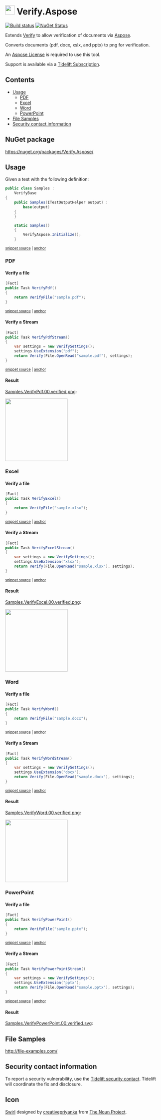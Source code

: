 <!--
GENERATED FILE - DO NOT EDIT
This file was generated by [MarkdownSnippets](https://github.com/SimonCropp/MarkdownSnippets).
Source File: /readme.source.md
To change this file edit the source file and then run MarkdownSnippets.
-->

# <img src="/src/icon.png" height="30px"> Verify.Aspose

[![Build status](https://ci.appveyor.com/api/projects/status/7k8hh0guut2ioak2?svg=true)](https://ci.appveyor.com/project/SimonCropp/Verify-Aspose)
[![NuGet Status](https://img.shields.io/nuget/v/Verify.Aspose.svg)](https://www.nuget.org/packages/Verify.Aspose/)

Extends [Verify](https://github.com/SimonCropp/Verify) to allow verification of documents via [Aspose](https://www.aspose.com/).

Converts documents (pdf, docx, xslx, and pptx) to png for verification.

An [Aspose License](https://purchase.aspose.com/policies/license-types) is required to use this tool.

Support is available via a [Tidelift Subscription](https://tidelift.com/subscription/pkg/nuget-verify.aspose?utm_source=nuget-verify.aspose&utm_medium=referral&utm_campaign=enterprise).

<!-- toc -->
## Contents

  * [Usage](#usage)
    * [PDF](#pdf)
    * [Excel](#excel)
    * [Word](#word)
    * [PowerPoint](#powerpoint)
  * [File Samples](#file-samples)
  * [Security contact information](#security-contact-information)<!-- endtoc -->


## NuGet package

https://nuget.org/packages/Verify.Aspose/


## Usage

Given a test with the following definition:

<!-- snippet: TestDefinition -->
<a id='snippet-testdefinition'/></a>
```cs
public class Samples :
    VerifyBase
{
    public Samples(ITestOutputHelper output) :
        base(output)
    {
    }

    static Samples()
    {
        VerifyAspose.Initialize();
    }
```
<sup><a href='/src/Tests/Samples.cs#L8-L21' title='File snippet `testdefinition` was extracted from'>snippet source</a> | <a href='#snippet-testdefinition' title='Navigate to start of snippet `testdefinition`'>anchor</a></sup>
<!-- endsnippet -->


### PDF


#### Verify a file

<!-- snippet: VerifyPdf -->
<a id='snippet-verifypdf'/></a>
```cs
[Fact]
public Task VerifyPdf()
{
    return VerifyFile("sample.pdf");
}
```
<sup><a href='/src/Tests/Samples.cs#L23-L31' title='File snippet `verifypdf` was extracted from'>snippet source</a> | <a href='#snippet-verifypdf' title='Navigate to start of snippet `verifypdf`'>anchor</a></sup>
<!-- endsnippet -->


#### Verify a Stream

<!-- snippet: VerifyPdfStream -->
<a id='snippet-verifypdfstream'/></a>
```cs
[Fact]
public Task VerifyPdfStream()
{
    var settings = new VerifySettings();
    settings.UseExtension("pdf");
    return Verify(File.OpenRead("sample.pdf"), settings);
}
```
<sup><a href='/src/Tests/Samples.cs#L33-L43' title='File snippet `verifypdfstream` was extracted from'>snippet source</a> | <a href='#snippet-verifypdfstream' title='Navigate to start of snippet `verifypdfstream`'>anchor</a></sup>
<!-- endsnippet -->


#### Result

[Samples.VerifyPdf.00.verified.png](/src/Tests/Samples.VerifyPdf.00.verified.png):

<img src="/src/Tests/Samples.VerifyPdf.00.verified.png" width="200px">


### Excel


#### Verify a file

<!-- snippet: VerifyExcel -->
<a id='snippet-verifyexcel'/></a>
```cs
[Fact]
public Task VerifyExcel()
{
    return VerifyFile("sample.xlsx");
}
```
<sup><a href='/src/Tests/Samples.cs#L71-L79' title='File snippet `verifyexcel` was extracted from'>snippet source</a> | <a href='#snippet-verifyexcel' title='Navigate to start of snippet `verifyexcel`'>anchor</a></sup>
<!-- endsnippet -->


#### Verify a Stream

<!-- snippet: VerifyExcelStream -->
<a id='snippet-verifyexcelstream'/></a>
```cs
[Fact]
public Task VerifyExcelStream()
{
    var settings = new VerifySettings();
    settings.UseExtension("xlsx");
    return Verify(File.OpenRead("sample.xlsx"), settings);
}
```
<sup><a href='/src/Tests/Samples.cs#L81-L91' title='File snippet `verifyexcelstream` was extracted from'>snippet source</a> | <a href='#snippet-verifyexcelstream' title='Navigate to start of snippet `verifyexcelstream`'>anchor</a></sup>
<!-- endsnippet -->


#### Result

[Samples.VerifyExcel.00.verified.png](/src/Tests/Samples.VerifyExcel.00.verified.png):

<img src="/src/Tests/Samples.VerifyExcel.00.verified.png" width="200px">


### Word


#### Verify a file

<!-- snippet: VerifyWord -->
<a id='snippet-verifyword'/></a>
```cs
[Fact]
public Task VerifyWord()
{
    return VerifyFile("sample.docx");
}
```
<sup><a href='/src/Tests/Samples.cs#L93-L101' title='File snippet `verifyword` was extracted from'>snippet source</a> | <a href='#snippet-verifyword' title='Navigate to start of snippet `verifyword`'>anchor</a></sup>
<!-- endsnippet -->


#### Verify a Stream

<!-- snippet: VerifyWordStream -->
<a id='snippet-verifywordstream'/></a>
```cs
[Fact]
public Task VerifyWordStream()
{
    var settings = new VerifySettings();
    settings.UseExtension("docx");
    return Verify(File.OpenRead("sample.docx"), settings);
}
```
<sup><a href='/src/Tests/Samples.cs#L103-L113' title='File snippet `verifywordstream` was extracted from'>snippet source</a> | <a href='#snippet-verifywordstream' title='Navigate to start of snippet `verifywordstream`'>anchor</a></sup>
<!-- endsnippet -->


#### Result

[Samples.VerifyWord.00.verified.png](/src/Tests/Samples.VerifyWord.00.verified.png):

<img src="/src/Tests/Samples.VerifyWord.00.verified.png" width="200px">


### PowerPoint


#### Verify a file

<!-- snippet: VerifyPowerPoint -->
<a id='snippet-verifypowerpoint'/></a>
```cs
[Fact]
public Task VerifyPowerPoint()
{
    return VerifyFile("sample.pptx");
}
```
<sup><a href='/src/Tests/Samples.cs#L47-L55' title='File snippet `verifypowerpoint` was extracted from'>snippet source</a> | <a href='#snippet-verifypowerpoint' title='Navigate to start of snippet `verifypowerpoint`'>anchor</a></sup>
<!-- endsnippet -->


#### Verify a Stream

<!-- snippet: VerifyPowerPointStream -->
<a id='snippet-verifypowerpointstream'/></a>
```cs
[Fact]
public Task VerifyPowerPointStream()
{
    var settings = new VerifySettings();
    settings.UseExtension("pptx");
    return Verify(File.OpenRead("sample.pptx"), settings);
}
```
<sup><a href='/src/Tests/Samples.cs#L57-L67' title='File snippet `verifypowerpointstream` was extracted from'>snippet source</a> | <a href='#snippet-verifypowerpointstream' title='Navigate to start of snippet `verifypowerpointstream`'>anchor</a></sup>
<!-- endsnippet -->


#### Result

[Samples.VerifyPowerPoint.00.verified.svg](/src/Tests/Samples.VerifyPowerPoint.00.verified.svg):


## File Samples

http://file-examples.com/


## Security contact information

To report a security vulnerability, use the [Tidelift security contact](https://tidelift.com/security). Tidelift will coordinate the fix and disclosure.


## Icon

[Swirl](https://thenounproject.com/term/swirl/1568686/) designed by [creativepriyanka](https://thenounproject.com/creativepriyanka) from [The Noun Project](https://thenounproject.com/creativepriyanka).

